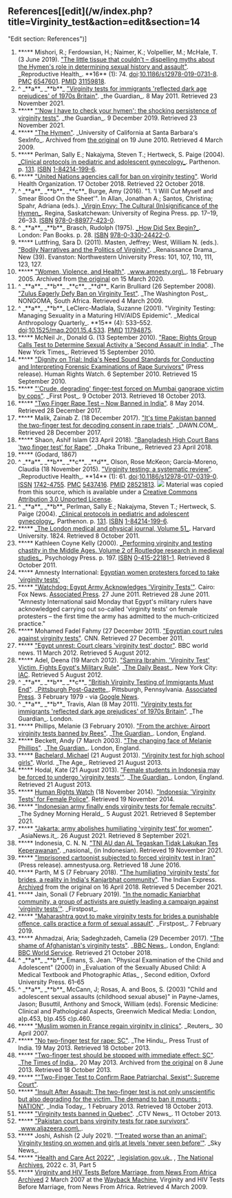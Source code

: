 ## References[[edit](/w/index.php?title=Virginity\_test&action=edit&section=14
"Edit section: References")]

 1. \*\*^\*\* Mishori, R.; Ferdowsian, H.; Naimer, K.; Volpellier, M.; McHale, T. (3 June 2019). ["The little tissue that couldn't – dispelling myths about the Hymen's role in determining sexual history and assault"](https://www.ncbi.nlm.nih.gov/pmc/articles/PMC6547601). \_Reproductive Health\_. \*\*16\*\* (1): 74. [doi](/wiki/Doi\_\(identifier\) "Doi \(identifier\)"):[10.1186/s12978-019-0731-8](https://doi.org/10.1186%2Fs12978-019-0731-8). [PMC](/wiki/PMC\_\(identifier\) "PMC \(identifier\)") [6547601](https://www.ncbi.nlm.nih.gov/pmc/articles/PMC6547601). [PMID](/wiki/PMID\_\(identifier\) "PMID \(identifier\)") [31159818](https://pubmed.ncbi.nlm.nih.gov/31159818).
 2. ^ \_\*\*a\*\*\_ \_\*\*b\*\*\_ ["Virginity tests for immigrants 'reflected dark age prejudices' of 1970s Britain"](https://www.theguardian.com/uk/2011/may/08/virginity-tests-immigrants-prejudices-britain). \_the Guardian\_. 8 May 2011. Retrieved 23 November 2021.
 3. \*\*^\*\* ["'Now I have to check your hymen': the shocking persistence of virginity tests"](https://www.theguardian.com/lifeandstyle/2019/dec/09/hymen-virginity-tests-us-ti). \_the Guardian\_. 9 December 2019. Retrieved 23 November 2021.
 4. \*\*^\*\* ["The Hymen"](https://web.archive.org/web/20100619150625/http://www.soc.ucsb.edu/sexinfo/article/the-hymen). \_University of California at Santa Barbara's SexInfo\_. Archived from [the original](http://www.soc.ucsb.edu/sexinfo/article/the-hymen) on 19 June 2010. Retrieved 4 March 2009.
 5. \*\*^\*\* Perlman, Sally E.; Nakajyma, Steven T.; Hertweck, S. Paige (2004). [\_Clinical protocols in pediatric and adolescent gynecology\_](https://archive.org/details/clinicalprotocol0000perl). Parthenon. p. [131](https://archive.org/details/clinicalprotocol0000perl/page/131). [ISBN](/wiki/ISBN\_\(identifier\) "ISBN \(identifier\)") [1-84214-199-6](/wiki/Special:BookSources/1-84214-199-6 "Special:BookSources/1-84214-199-6").
 6. \*\*^\*\* ["United Nations agencies call for ban on virginity testing"](https://www.who.int/news-room/detail/17-10-2018-united-nations-agencies-call-for-ban-on-virginity-testing). World Health Organization. 17 October 2018. Retrieved 22 October 2018.
 7. ^ \_\*\*a\*\*\_ \_\*\*b\*\*\_ \_\*\*c\*\*\_ Burge, Amy (2016). "1. 'I Will Cut Myself and Smear Blood On the Sheet'". In Allan, Jonathan A.; Santos, Christina; Spahr, Adriana (eds.). [\_Virgin Envy: The Cultural (In)significance of the Hymen\_](http://archive.org/details/virginenvycultur0000unse). Regina, Saskatchewan: University of Regina Press. pp. 17–19, 26–33. [ISBN](/wiki/ISBN\_\(identifier\) "ISBN \(identifier\)") [978-0-88977-423-0](/wiki/Special:BookSources/978-0-88977-423-0 "Special:BookSources/978-0-88977-423-0").
 8. ^ \_\*\*a\*\*\_ \_\*\*b\*\*\_ Brasch, Rudolph (1975). [\_How Did Sex Begin?\_](http://archive.org/details/howdidsexbeginse0000bras). London: Pan Books. p. 28\. [ISBN](/wiki/ISBN\_\(identifier\) "ISBN \(identifier\)") [978-0-330-24422-0](/wiki/Special:BookSources/978-0-330-24422-0 "Special:BookSources/978-0-330-24422-0").
 9. \*\*^\*\* Luttfring, Sara D. (2011). Masten, Jeffrey; West, William N. (eds.). ["Bodily Narratives and the Politics of Virginity"](https://archive.org/details/renaissancedrama0039unse/page/126/mode/2up). \_Renaissance Drama\_. New (39). Evanston: Northwestern University Press: 101, 107, 110, 111, 123, 127.
 10. \*\*^\*\* ["Women, Violence, and Health"](https://web.archive.org/web/20200315005152/https://www.amnesty.org/en/documents/document/?indexNumber=act77/001/2005&language=en). \_www.amnesty.org\_. 18 February 2005. Archived from [the original](https://www.amnesty.org/en/documents/document/?indexNumber=act77%2f001%2f2005&language=en) on 15 March 2020.
 11. ^ \_\*\*a\*\*\_ \_\*\*b\*\*\_ \_\*\*c\*\*\_ \_\*\*d\*\*\_ Karin Brulliard (26 September 2008). ["Zulus Eagerly Defy Ban on Virginity Test"](https://www.washingtonpost.com/wp-dyn/content/article/2008/09/25/AR2008092504625\_pf.html). \_The Washington Post\_. NONGOMA, South Africa. Retrieved 4 March 2009.
 12. ^ \_\*\*a\*\*\_ \_\*\*b\*\*\_ LeClerc-Madlala, Suzanne (2001). "Virginity Testing: Managing Sexuality in a Maturing HIV/AIDS Epidemic". \_Medical Anthropology Quarterly\_. \*\*15\*\* (4): 533–552. [doi](/wiki/Doi\_\(identifier\) "Doi \(identifier\)"):[10.1525/maq.2001.15.4.533](https://doi.org/10.1525%2Fmaq.2001.15.4.533). [PMID](/wiki/PMID\_\(identifier\) "PMID \(identifier\)") [11794875](https://pubmed.ncbi.nlm.nih.gov/11794875).
 13. \*\*^\*\* McNeil Jr., Donald G. (13 September 2010). ["Rape: Rights Group Calls Test to Determine Sexual Activity a 'Second Assault' in India"](https://www.nytimes.com/2010/09/14/health/14glob.html?scp=1&sq=rape%20test&st=cse). \_The New York Times\_. Retrieved 15 September 2010.
 14. \*\*^\*\* ["Dignity on Trial: India's Need Sound Standards for Conducting and Interpreting Forensic Examinations of Rape Survivors"](https://www.hrw.org/node/92724) (Press release). Human Rights Watch. 6 September 2010. Retrieved 15 September 2010.
 15. \*\*^\*\* ["'Crude, degrading' finger-test forced on Mumbai gangrape victim by cops"](http://www.firstpost.com/india/crude-degrading-finger-test-forced-on-mumbai-gangrape-victim-by-cops-1162157.html). \_First Post\_. 9 October 2013. Retrieved 18 October 2013.
 16. \*\*^\*\* ["Two Finger Rape Test – Now Banned in India"](http://womenpla.net/two-finger-rape-test-now-banned-in-india/). 8 May 2014. Retrieved 28 December 2017.
 17. \*\*^\*\* Malik, Zainab Z. (18 December 2017). ["It's time Pakistan banned the two-finger test for decoding consent in rape trials"](https://www.dawn.com/news/1377364/its-time-pakistan-banned-the-two-finger-test-for-decoding-consent-in-rape-trials). \_DAWN.COM\_. Retrieved 28 December 2017.
 18. \*\*^\*\* Shaon, Ashif Islam (23 April 2018). ["Bangladesh High Court Bans 'two finger test' for Rape"](https://www.dhakatribune.com/bangladesh/court/2018/04/12/high-court-bans-two-finger-tests-rape). \_Dhaka Tribune\_. Retrieved 23 April 2018.
 19. \*\*^\*\* (Godard, 1867)
 20. ^ \_\*\*a\*\*\_ \_\*\*b\*\*\_ \_\*\*c\*\*\_ \_\*\*d\*\*\_ Olson, Rose McKeon; García-Moreno, Claudia (18 November 2015). ["Virginity testing: a systematic review"](https://www.ncbi.nlm.nih.gov/pmc/articles/PMC5437416). \_Reproductive Health\_. \*\*14\*\* (1): 61. [doi](/wiki/Doi\_\(identifier\) "Doi \(identifier\)"):[10.1186/s12978-017-0319-0](https://doi.org/10.1186%2Fs12978-017-0319-0). [ISSN](/wiki/ISSN\_\(identifier\) "ISSN \(identifier\)") [1742-4755](https://www.worldcat.org/issn/1742-4755). [PMC](/wiki/PMC\_\(identifier\) "PMC \(identifier\)") [5437416](https://www.ncbi.nlm.nih.gov/pmc/articles/PMC5437416). [PMID](/wiki/PMID\_\(identifier\) "PMID \(identifier\)") [28521813](https://pubmed.ncbi.nlm.nih.gov/28521813). [![](//upload.wikimedia.org/wikipedia/commons/thumb/e/e1/CC\_BY\_icon.svg/50px-CC\_BY\_icon.svg.png)](/wiki/File:CC\_BY\_icon.svg) Material was copied from this source, which is available under a [Creative Commons Attribution 3.0 Unported License](https://creativecommons.org/licenses/by-sa/3.0/).
 21. ^ \_\*\*a\*\*\_ \_\*\*b\*\*\_ Perlman, Sally E.; Nakajyma, Steven T.; Hertweck, S. Paige (2004). [\_Clinical protocols in pediatric and adolescent gynecology\_](https://archive.org/details/clinicalprotocol0000perl). Parthenon. p. [131](https://archive.org/details/clinicalprotocol0000perl/page/131). [ISBN](/wiki/ISBN\_\(identifier\) "ISBN \(identifier\)") [1-84214-199-6](/wiki/Special:BookSources/1-84214-199-6 "Special:BookSources/1-84214-199-6").
 22. \*\*^\*\* [\_The London medical and physical journal, Volume 51\_](https://books.google.com/books?id=Pj4CAAAAYAAJ&dq=the+nuptial+sheets+blood+virginity&pg=PA211). Harvard University. 1824. Retrieved 8 October 2011.
 23. \*\*^\*\* Kathleen Coyne Kelly (2000). [\_Performing virginity and testing chastity in the Middle Ages. Volume 2 of Routledge research in medieval studies\_](https://books.google.com/books?id=HdF6ac5yldMC&dq=the+nuptial+sheets+blood+virginity&pg=PA129). Psychology Press. p. 197\. [ISBN](/wiki/ISBN\_\(identifier\) "ISBN \(identifier\)") [0-415-22181-1](/wiki/Special:BookSources/0-415-22181-1 "Special:BookSources/0-415-22181-1"). Retrieved 8 October 2011.
 24. \*\*^\*\* Amnesty International: [Egyptian women protesters forced to take 'virginity tests'](https://www.amnesty.org/en/news-and-updates/egyptian-women-protesters-forced-take-%E2%80%98virginity-tests%E2%80%99-2011-03-23)
 25. \*\*^\*\* ["Watchdog: Egypt Army Acknowledges 'Virginity Tests'"](http://www.foxnews.com/world/2011/06/27/watchdog-egypt-army-acknowledges-virginity-tests/). Cairo: Fox News. [Associated Press](/wiki/Associated\_Press "Associated Press"). 27 June 2011. Retrieved 28 June 2011. "Amnesty International said Monday that Egypt's military rulers have acknowledged carrying out so-called 'virginity tests' on female protesters – the first time the army has admitted to the much-criticized practice."
 26. \*\*^\*\* Mohamed Fadel Fahmy (27 December 2011). ["Egyptian court rules against virginity tests"](http://edition.cnn.com/2011/12/27/world/meast/egypt-virginity-tests/). CNN. Retrieved 27 December 2011.
 27. \*\*^\*\* ["Egypt unrest: Court clears 'virginity test' doctor"](https://www.bbc.co.uk/news/world-middle-east-17330798). BBC world news. 11 March 2012. Retrieved 5 August 2012.
 28. \*\*^\*\* Adel, Deena (19 March 2012). ["Samira Ibrahim, 'Virginity Test' Victim, Fights Egypt's Military Rule"](http://www.thedailybeast.com/articles/2012/03/19/samira-ibrahim-virginity-test-victim-fights-egypt-s-military-rule.html). \_[The Daily Beast](/wiki/The\_Daily\_Beast "The Daily Beast")\_. New York City: [IAC](/wiki/IAC\_\(company\) "IAC \(company\)"). Retrieved 5 August 2012.
 29. ^ \_\*\*a\*\*\_ \_\*\*b\*\*\_ \_\*\*c\*\*\_ ["British Virginity Testing of Immigrants Must End"](https://news.google.com/newspapers?id=HUwNAAAAIBAJ&sjid=OG0DAAAAIBAJ&pg=3534,407368&dq=bangladesh&hl=en). \_[Pittsburgh Post-Gazette](/wiki/Pittsburgh\_Post-Gazette "Pittsburgh Post-Gazette")\_. Pittsburgh, Pennsylvania. [Associated Press](/wiki/Associated\_Press "Associated Press"). 3 February 1979 - via [Google News](/wiki/Google\_News "Google News").
 30. ^ \_\*\*a\*\*\_ \_\*\*b\*\*\_ Travis, Alan (8 May 2011). ["Virginity tests for immigrants 'reflected dark age prejudices' of 1970s Britain"](https://www.theguardian.com/uk/2011/may/08/virginity-tests-immigrants-prejudices-britain). \_The Guardian\_. London.
 31. \*\*^\*\* Phillips, Melanie (3 February 2010). ["From the archive: Airport virginity tests banned by Rees"](https://www.theguardian.com/uk/2010/feb/03/airport-virginity-tests-banned). \_[The Guardian](/wiki/The\_Guardian "The Guardian")\_. London, England.
 32. \*\*^\*\* Beckett, Andy (7 March 2003). ["The changing face of Melanie Phillips"](https://www.theguardian.com/media/2003/mar/07/dailymail.pressandpublishing). \_[The Guardian](/wiki/The\_Guardian "The Guardian")\_. London, England.
 33. \*\*^\*\* [Bachelard, Michael](/wiki/Michael\_Bachelard "Michael Bachelard") (21 August 2013). ["Virginity test for high school girls"](http://www.theage.com.au/world/virginity-test-for-high-school-girls-20130821-2sah1.html#ixzz2cb4EEuV6). World. \_The Age\_. Retrieved 21 August 2013.
 34. \*\*^\*\* Hodal, Kate (21 August 2013). ["Female students in Indonesia may be forced to undergo 'virginity tests'"](https://www.theguardian.com/society/2013/aug/21/virginity-tests-female-students-indonesia). \_[The Guardian](/wiki/The\_Guardian "The Guardian")\_. London, England. Retrieved 21 August 2013.
 35. \*\*^\*\* [Human Rights Watch](/wiki/Human\_Rights\_Watch "Human Rights Watch") (18 November 2014). ["Indonesia: 'Virginity Tests' for Female Police"](https://www.hrw.org/news/2014/11/17/indonesia-virginity-tests-female-police). Retrieved 19 November 2014.
 36. \*\*^\*\* ["Indonesian army finally ends virginity tests for female recruits"](https://www.smh.com.au/world/asia/indonesian-army-finally-ends-virginity-tests-for-female-recruits-20210805-p58g1d.html). \_The Sydney Morning Herald\_. 5 August 2021. Retrieved 8 September 2021.
 37. \*\*^\*\* ["Jakarta: army abolishes humiliating 'virginity test' for women"](http://www.asianews.it/news-en/Jakarta:-army-abolishes-humiliating-'virginity-test'-for-women-53912.html). \_AsiaNews.it\_. 26 August 2021. Retrieved 8 September 2021.
 38. \*\*^\*\* Indonesia, C. N. N. ["TNI AU dan AL Tegaskan Tidak Lakukan Tes Keperawanan"](https://www.cnnindonesia.com/nasional/20210810114029-20-678655/tni-au-dan-al-tegaskan-tidak-lakukan-tes-keperawanan). \_nasional\_ (in Indonesian). Retrieved 19 November 2021.
 39. \*\*^\*\* ["Imprisoned cartoonist subjected to forced virginity test in Iran"](http://www.amnestyusa.org/news/press-releases/imprisoned-cartoonist-subjected-to-forced-virginity-test-in-iran) (Press release). amnestyusa.org. Retrieved 18 June 2016.
 40. \*\*^\*\* Parth, M S (7 February 2018). ["The humiliating 'virginity tests' for brides, a reality in India's Kanjarbhat community"](https://indianexpress.com/article/gender/the-humiliating-virginity-tests-for-brides-a-reality-in-indias-kanjarbhat-community-5051712/). The Indian Express. [Archived](https://web.archive.org/web/20180416030159/https://indianexpress.com/article/gender/the-humiliating-virginity-tests-for-brides-a-reality-in-indias-kanjarbhat-community-5051712/) from the original on 16 April 2018. Retrieved 5 December 2021.
 41. \*\*^\*\* Jain, Sonali (7 February 2019). ["In the nomadic Kanjarbhat community, a group of activists are quietly leading a campaign against 'virginity tests'"](https://www.firstpost.com/india/in-the-kanjarbhat-community-a-campaign-against-virginity-tests-is-slowly-gaining-ground-4443209.html). \_Firstpost\_.
 42. \*\*^\*\* ["Maharashtra govt to make virginity tests for brides a punishable offence, calls practice a form of sexual assault"](https://www.firstpost.com/india/maharashtra-govt-to-make-virginity-tests-for-brides-a-punishable-offence-calls-practice-a-form-of-sexual-assault-6041791.html). \_Firstpost\_. 7 February 2019.
 43. \*\*^\*\* Ahmadzai, Aria; Sadeghzadeh, Camelia (29 December 2017). ["The shame of Afghanistan's virginity tests"](https://www.bbc.com/news/world-asia-42112827). \_[BBC News](/wiki/BBC\_News "BBC News")\_. London, England: [BBC World Service](/wiki/BBC\_World\_Service "BBC World Service"). Retrieved 21 October 2018.
 44. ^ \_\*\*a\*\*\_ \_\*\*b\*\*\_ Emans, S. Jean. "Physical Examination of the Child and Adolescent" (2000) in \_Evaluation of the Sexually Abused Child: A Medical Textbook and Photographic Atlas\_ , Second edition, Oxford University Press. 61–65
 45. ^ \_\*\*a\*\*\_ \_\*\*b\*\*\_ McCann, J; Rosas, A. and Boos, S. (2003) "Child and adolescent sexual assaults (childhood sexual abuse)" in Payne-James, Jason; Busuttil, Anthony and Smock, William (eds). Forensic Medicine: Clinical and Pathological Aspects, Greenwich Medical Media: London, a)p.453, b)p.455 c)p.460.
 46. \*\*^\*\* ["Muslim women in France regain virginity in clinics"](https://www.reuters.com/article/wtMostRead/idUSL2532025120070430?pageNumber=2&sp=true). \_Reuters\_. 30 April 2007.
 47. \*\*^\*\* ["No two-finger test for rape: SC"](http://www.thehindu.com/news/national/no-twofinger-test-for-rape-sc/article4729774.ece). \_The Hindu\_. Press Trust of India. 19 May 2013. Retrieved 18 October 2013.
 48. \*\*^\*\* ["Two-finger test should be stopped with immediate effect: SC"](https://web.archive.org/web/20130608221408/http://articles.timesofindia.indiatimes.com/2013-05-20/india/39392396\_1\_finger-test-sexual-violence-human-rights-watch). \_[The Times of India](/wiki/The\_Times\_of\_India "The Times of India")\_. 20 May 2013. Archived from [the original](http://articles.timesofindia.indiatimes.com/2013-05-20/india/39392396\_1\_finger-test-sexual-violence-human-rights-watch) on 8 June 2013. Retrieved 18 October 2013.
 49. \*\*^\*\* [""Two-Finger Test to Confirm Rape Patriarchal, Sexist": Supreme Court"](https://www.ndtv.com/india-news/two-finger-test-to-confirm-rape-patriarchal-sexist-supreme-court-asks-government-to-ensure-it-is-stopped-3475887).
 50. \*\*^\*\* ["Insult After Assault: The two-finger test is not only unscientific but also degrading for the victim. The demand to ban it mounts : NATION"](http://indiatoday.intoday.in/story/gangrape-two-finger-test-is-not-just-unscientific-but-degrading/1/248491.html). \_India Today\_. 1 February 2013. Retrieved 18 October 2013.
 51. \*\*^\*\* ["Virginity tests banned in Quebec"](http://montreal.ctvnews.ca/virginity-tests-banned-in-quebec-1.1494901). \_CTV News\_. 11 October 2013.
 52. \*\*^\*\* ["Pakistan court bans virginity tests for rape survivors"](https://www.aljazeera.com/news/2021/1/5/pakistan-court-bans-virginity-tests-for-rape-survivors). \_www.aljazeera.com\_.
 53. \*\*^\*\* Joshi, Ashish (2 July 2021). ["'Treated worse than an animal': Virginity testing on women and girls at levels 'never seen before'"](https://news.sky.com/story/treated-worse-than-an-animal-women-and-girls-subjected-to-virginity-testing-at-unprecedented-rates-12347173). \_Sky News\_.
 54. \*\*^\*\* ["Health and Care Act 2022"](https://legislation.gov.uk/ukpga/2022/31/), \_[legislation.gov.uk](/wiki/Legislation.gov.uk "Legislation.gov.uk")\_ , [The National Archives](/wiki/The\_National\_Archives\_\(United\_Kingdom\) "The National Archives \(United Kingdom\)"), 2022 c. 31, Part 5
 55. \*\*^\*\* [Virginity and HIV Tests Before Marriage, from News From Africa](http://www.newsfromafrica.org/newsfromafrica/articles/art\_3746.html) [Archived](https://web.archive.org/web/20070302031417/http://www.newsfromafrica.org/newsfromafrica/articles/art\_3746.html) 2 March 2007 at the [Wayback Machine](/wiki/Wayback\_Machine "Wayback Machine"), Virginity and HIV Tests Before Marriage, from News From Africa. Retrieved 4 March 2009.
